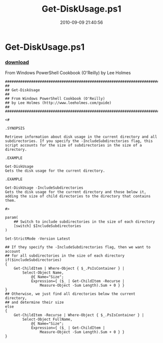 ﻿---
pid:            2152
parent:         0
children:       
poster:         Lee Holmes
title:          Get-DiskUsage.ps1
date:           2010-09-09 21:40:56
description:    From Windows PowerShell Cookbook (O'Reilly) by Lee Holmes
format:         posh
---

# Get-DiskUsage.ps1

### [download](2152.ps1)  

From Windows PowerShell Cookbook (O'Reilly) by Lee Holmes

```posh
##############################################################################
##
## Get-DiskUsage
##
## From Windows PowerShell Cookbook (O'Reilly)
## by Lee Holmes (http://www.leeholmes.com/guide)
##
##############################################################################

<#

.SYNOPSIS

Retrieve information about disk usage in the current directory and all
subdirectories. If you specify the -IncludeSubdirectories flag, this
script accounts for the size of subdirectories in the size of a directory.

.EXAMPLE

Get-DiskUsage
Gets the disk usage for the current directory.

.EXAMPLE

Get-DiskUsage -IncludeSubdirectories
Gets the disk usage for the current directory and those below it,
adding the size of child directories to the directory that contains them.

#>

param(
    ## Switch to include subdirectories in the size of each directory
    [switch] $IncludeSubdirectories
)

Set-StrictMode -Version Latest

## If they specify the -IncludeSubdirectories flag, then we want to account
## for all subdirectories in the size of each directory
if($includeSubdirectories)
{
    Get-ChildItem | Where-Object { $_.PsIsContainer } |
        Select-Object Name,
            @{ Name="Size";
            Expression={ ($_ | Get-ChildItem -Recurse |
                Measure-Object -Sum Length).Sum + 0 } }
}
## Otherwise, we just find all directories below the current directory,
## and determine their size
else
{
    Get-ChildItem -Recurse | Where-Object { $_.PsIsContainer } |
        Select-Object FullName,
            @{ Name="Size";
            Expression={ ($_ | Get-ChildItem |
                Measure-Object -Sum Length).Sum + 0 } }
}
```
